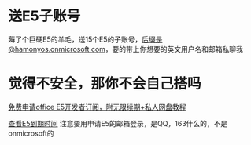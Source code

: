 # 送E5子账号

薅了个巨硬E5的羊毛，送15个E5的子账号，后缀是@hamonyos.onmicrosoft.com，要的带上你想要的英文用户名和邮箱私聊我


# 觉得不安全，那你不会自己搭吗

[免费申请office E5开发者订阅，附无限续期+私人网盘教程](https://blog.devyi.com/archives/388/)

[查看E5到期时间](https://developer.microsoft.com/zh-cn/microsoft-365/profile)
注意要用申请E5的邮箱登录，是QQ，163什么的，不是onmicrosoft的
